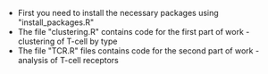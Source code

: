  - First you need to install the necessary packages using "install_packages.R" 
 - The file "clustering.R" contains code for the first part of work - clustering of T-cell  by type
 - The file "TCR.R" files contains code for the second part of work - analysis of T-cell receptors

